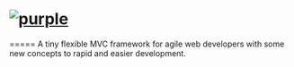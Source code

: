 [![purple](https://github.com/ulpmori/purple/blob/master/purple_logo.png)](https://github.com/ulpmori/purple/)
=====
=====
A tiny flexible MVC framework for agile web developers with some new concepts to rapid and easier development.
